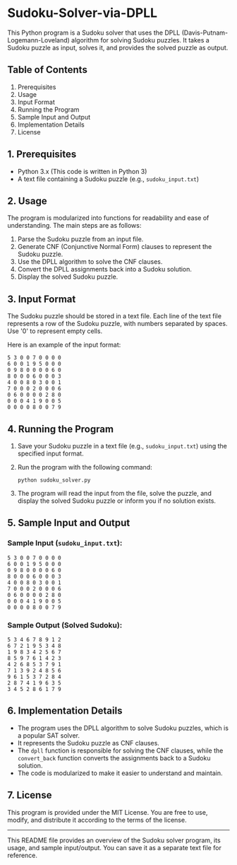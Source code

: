 # Sudoku-Solver-via-DPLL

This Python program is a Sudoku solver that uses the DPLL (Davis-Putnam-Logemann-Loveland) algorithm for solving Sudoku puzzles. It takes a Sudoku puzzle as input, solves it, and provides the solved puzzle as output.

## Table of Contents

1. Prerequisites
2. Usage
3. Input Format
4. Running the Program
5. Sample Input and Output
6. Implementation Details
7. License

## 1. Prerequisites

- Python 3.x (This code is written in Python 3)
- A text file containing a Sudoku puzzle (e.g., `sudoku_input.txt`)

## 2. Usage

The program is modularized into functions for readability and ease of understanding. The main steps are as follows:

1. Parse the Sudoku puzzle from an input file.
2. Generate CNF (Conjunctive Normal Form) clauses to represent the Sudoku puzzle.
3. Use the DPLL algorithm to solve the CNF clauses.
4. Convert the DPLL assignments back into a Sudoku solution.
5. Display the solved Sudoku puzzle.

## 3. Input Format

The Sudoku puzzle should be stored in a text file. Each line of the text file represents a row of the Sudoku puzzle, with numbers separated by spaces. Use '0' to represent empty cells.

Here is an example of the input format:

```
5 3 0 0 7 0 0 0 0
6 0 0 1 9 5 0 0 0
0 9 8 0 0 0 0 6 0
8 0 0 0 6 0 0 0 3
4 0 0 8 0 3 0 0 1
7 0 0 0 2 0 0 0 6
0 6 0 0 0 0 2 8 0
0 0 0 4 1 9 0 0 5
0 0 0 0 8 0 0 7 9
```

## 4. Running the Program

1. Save your Sudoku puzzle in a text file (e.g., `sudoku_input.txt`) using the specified input format.
2. Run the program with the following command:

   ```
   python sudoku_solver.py
   ```

3. The program will read the input from the file, solve the puzzle, and display the solved Sudoku puzzle or inform you if no solution exists.

## 5. Sample Input and Output

### Sample Input (`sudoku_input.txt`):

```
5 3 0 0 7 0 0 0 0
6 0 0 1 9 5 0 0 0
0 9 8 0 0 0 0 6 0
8 0 0 0 6 0 0 0 3
4 0 0 8 0 3 0 0 1
7 0 0 0 2 0 0 0 6
0 6 0 0 0 0 2 8 0
0 0 0 4 1 9 0 0 5
0 0 0 0 8 0 0 7 9
```

### Sample Output (Solved Sudoku):

```
5 3 4 6 7 8 9 1 2
6 7 2 1 9 5 3 4 8
1 9 8 3 4 2 5 6 7
8 5 9 7 6 1 4 2 3
4 2 6 8 5 3 7 9 1
7 1 3 9 2 4 8 5 6
9 6 1 5 3 7 2 8 4
2 8 7 4 1 9 6 3 5
3 4 5 2 8 6 1 7 9
```

## 6. Implementation Details

- The program uses the DPLL algorithm to solve Sudoku puzzles, which is a popular SAT solver.
- It represents the Sudoku puzzle as CNF clauses.
- The `dpll` function is responsible for solving the CNF clauses, while the `convert_back` function converts the assignments back to a Sudoku solution.
- The code is modularized to make it easier to understand and maintain.

## 7. License

This program is provided under the MIT License. You are free to use, modify, and distribute it according to the terms of the license.

---

This README file provides an overview of the Sudoku solver program, its usage, and sample input/output. You can save it as a separate text file for reference.
